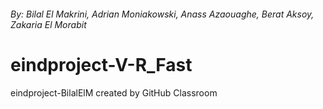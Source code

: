 ###### By: Bilal El Makrini, Adrian Moniakowski, Anass Azaouaghe, Berat Aksoy, Zakaria El Morabit
# eindproject-V-R_Fast
eindproject-BilalElM created by GitHub Classroom
